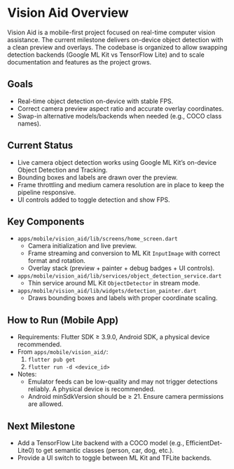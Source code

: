 # Vision Aid Overview

Vision Aid is a mobile-first project focused on real-time computer vision assistance. The current milestone delivers on-device object detection with a clean preview and overlays. The codebase is organized to allow swapping detection backends (Google ML Kit vs TensorFlow Lite) and to scale documentation and features as the project grows.

## Goals
- Real-time object detection on-device with stable FPS.
- Correct camera preview aspect ratio and accurate overlay coordinates.
- Swap-in alternative models/backends when needed (e.g., COCO class names).

## Current Status
- Live camera object detection works using Google ML Kit’s on-device Object Detection and Tracking.
- Bounding boxes and labels are drawn over the preview.
- Frame throttling and medium camera resolution are in place to keep the pipeline responsive.
- UI controls added to toggle detection and show FPS.

## Key Components
- `apps/mobile/vision_aid/lib/screens/home_screen.dart`
  - Camera initialization and live preview.
  - Frame streaming and conversion to ML Kit `InputImage` with correct format and rotation.
  - Overlay stack (preview + painter + debug badges + UI controls).
- `apps/mobile/vision_aid/lib/services/object_detection_service.dart`
  - Thin service around ML Kit `ObjectDetector` in stream mode.
- `apps/mobile/vision_aid/lib/widgets/detection_painter.dart`
  - Draws bounding boxes and labels with proper coordinate scaling.

## How to Run (Mobile App)
- Requirements: Flutter SDK ≥ 3.9.0, Android SDK, a physical device recommended.
- From `apps/mobile/vision_aid/`:
  1. `flutter pub get`
  2. `flutter run -d <device_id>`
- Notes:
  - Emulator feeds can be low-quality and may not trigger detections reliably. A physical device is recommended.
  - Android minSdkVersion should be ≥ 21. Ensure camera permissions are allowed.

## Next Milestone
- Add a TensorFlow Lite backend with a COCO model (e.g., EfficientDet-Lite0) to get semantic classes (person, car, dog, etc.).
- Provide a UI switch to toggle between ML Kit and TFLite backends.
